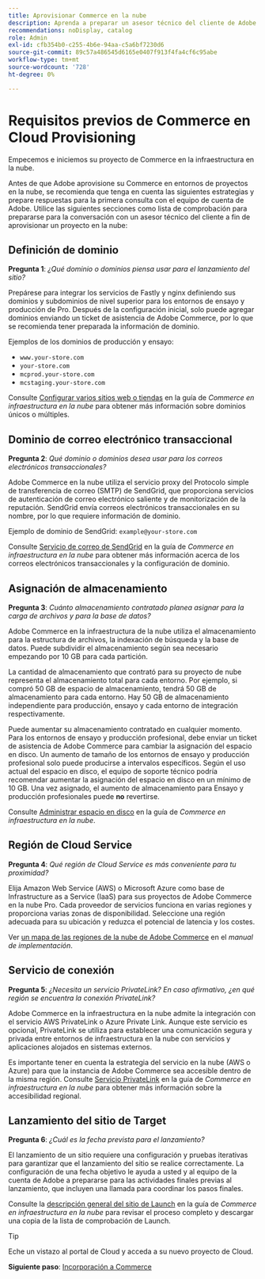 ```yaml
---
title: Aprovisionar Commerce en la nube
description: Aprenda a preparar un asesor técnico del cliente de Adobe para aprovisionar su Adobe Commerce en proyectos de infraestructura en la nube.
recommendations: noDisplay, catalog
role: Admin
exl-id: cfb354b0-c255-4b6e-94aa-c5a6bf7230d6
source-git-commit: 89c57a486545d6165e0407f913f4fa4cf6c95abe
workflow-type: tm+mt
source-wordcount: '728'
ht-degree: 0%

---
```


# Requisitos previos de Commerce en Cloud Provisioning

Empecemos e iniciemos su proyecto de Commerce en la infraestructura en la nube.

Antes de que Adobe aprovisione su Commerce en entornos de proyectos en la nube, se recomienda que tenga en cuenta las siguientes estrategias y prepare respuestas para la primera consulta con el equipo de cuenta de Adobe. Utilice las siguientes secciones como lista de comprobación para prepararse para la conversación con un asesor técnico del cliente a fin de aprovisionar un proyecto en la nube:

## Definición de dominio

**Pregunta 1**: _¿Qué dominio o dominios piensa usar para el lanzamiento del sitio?_

Prepárese para integrar los servicios de Fastly y nginx definiendo sus dominios y subdominios de nivel superior para los entornos de ensayo y producción de Pro. Después de la configuración inicial, solo puede agregar dominios enviando un ticket de asistencia de Adobe Commerce, por lo que se recomienda tener preparada la información de dominio.

Ejemplos de los dominios de producción y ensayo:

- `www.your-store.com`
- `your-store.com`
- `mcprod.your-store.com`
- `mcstaging.your-store.com`

Consulte [Configurar varios sitios web o tiendas](../cloud-guide/store/multiple-sites.md) en la guía de _Commerce en infraestructura en la nube_ para obtener más información sobre dominios únicos o múltiples.

## Dominio de correo electrónico transaccional

**Pregunta 2**: _Qué dominio o dominios desea usar para los correos electrónicos transaccionales?_

Adobe Commerce en la nube utiliza el servicio proxy del Protocolo simple de transferencia de correo (SMTP) de SendGrid, que proporciona servicios de autenticación de correo electrónico saliente y de monitorización de la reputación. SendGrid envía correos electrónicos transaccionales en su nombre, por lo que requiere información de dominio.

Ejemplo de dominio de SendGrid: `example@your-store.com`

Consulte [Servicio de correo de SendGrid](../cloud-guide/project/sendgrid.md) en la guía de _Commerce en infraestructura en la nube_ para obtener más información acerca de los correos electrónicos transaccionales y la configuración de dominio.

## Asignación de almacenamiento

**Pregunta 3**: _Cuánto almacenamiento contratado planea asignar para la carga de archivos y para la base de datos?_

Adobe Commerce en la infraestructura de la nube utiliza el almacenamiento para la estructura de archivos, la indexación de búsqueda y la base de datos. Puede subdividir el almacenamiento según sea necesario empezando por 10 GB para cada partición.

La cantidad de almacenamiento que contrató para su proyecto de nube representa el almacenamiento total para cada entorno. Por ejemplo, si compró 50 GB de espacio de almacenamiento, tendrá 50 GB de almacenamiento para cada entorno. Hay 50 GB de almacenamiento independiente para producción, ensayo y cada entorno de integración respectivamente.

Puede aumentar su almacenamiento contratado en cualquier momento. Para los entornos de ensayo y producción profesional, debe enviar un ticket de asistencia de Adobe Commerce para cambiar la asignación del espacio en disco. Un aumento de tamaño de los entornos de ensayo y producción profesional solo puede producirse a intervalos específicos. Según el uso actual del espacio en disco, el equipo de soporte técnico podría recomendar aumentar la asignación del espacio en disco en un mínimo de 10 GB. Una vez asignado, el aumento de almacenamiento para Ensayo y producción profesionales puede **no** revertirse.

Consulte [Administrar espacio en disco](../cloud-guide/storage/manage-disk-space.md) en la guía de _Commerce en infraestructura en la nube_.

## Región de Cloud Service

**Pregunta 4**: _Qué región de Cloud Service es más conveniente para tu proximidad?_

Elija Amazon Web Service (AWS) o Microsoft Azure como base de Infrastructure as a Service (IaaS) para sus proyectos de Adobe Commerce en la nube Pro. Cada proveedor de servicios funciona en varias regiones y proporciona varias zonas de disponibilidad. Seleccione una región adecuada para su ubicación y reduzca el potencial de latencia y los costes.

Ver [un mapa de las regiones de la nube de Adobe Commerce](https://experienceleague.adobe.com/docs/commerce-operations/implementation-playbook/infrastructure/cloud/regions.html) en el _manual de implementación_.

## Servicio de conexión

**Pregunta 5**: _¿Necesita un servicio PrivateLink? En caso afirmativo, ¿en qué región se encuentra la conexión PrivateLink?_

Adobe Commerce en la infraestructura en la nube admite la integración con el servicio AWS PrivateLink o Azure Private Link. Aunque este servicio es opcional, PrivateLink se utiliza para establecer una comunicación segura y privada entre entornos de infraestructura en la nube con servicios y aplicaciones alojados en sistemas externos.

Es importante tener en cuenta la estrategia del servicio en la nube (AWS o Azure) para que la instancia de Adobe Commerce sea accesible dentro de la misma región. Consulte [Servicio PrivateLink](../cloud-guide/development/privatelink-service.md) en la guía de _Commerce en infraestructura en la nube_ para obtener más información sobre la accesibilidad regional.

## Lanzamiento del sitio de Target

**Pregunta 6**: _¿Cuál es la fecha prevista para el lanzamiento?_

El lanzamiento de un sitio requiere una configuración y pruebas iterativas para garantizar que el lanzamiento del sitio se realice correctamente. La configuración de una fecha objetivo le ayuda a usted y al equipo de la cuenta de Adobe a prepararse para las actividades finales previas al lanzamiento, que incluyen una llamada para coordinar los pasos finales.

Consulte la [descripción general del sitio de Launch](../cloud-guide/launch/overview.md) en la guía de _Commerce en infraestructura en la nube_ para revisar el proceso completo y descargar una copia de la lista de comprobación de Launch.

>[!TIP]
>
> Eche un vistazo al portal de Cloud y acceda a su nuevo proyecto de Cloud.
>
>**Siguiente paso**: [Incorporación a Commerce](onboarding.md)
